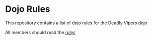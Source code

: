 Dojo Rules
==========

This repository contains a list of dojo rules for the Deadly Vipers dojo

All members should read the *[rules](https://github.com/deadlyvipers)*
